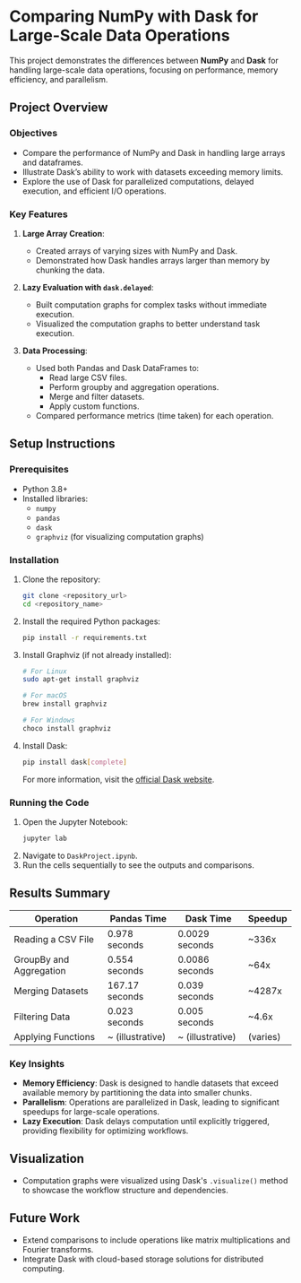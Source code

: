 # Comparing NumPy with Dask for Large-Scale Data Operations

This project demonstrates the differences between **NumPy** and **Dask** for handling large-scale data operations, focusing on performance, memory efficiency, and parallelism.

## Project Overview

### Objectives
- Compare the performance of NumPy and Dask in handling large arrays and dataframes.
- Illustrate Dask’s ability to work with datasets exceeding memory limits.
- Explore the use of Dask for parallelized computations, delayed execution, and efficient I/O operations.

### Key Features
1. **Large Array Creation**:
   - Created arrays of varying sizes with NumPy and Dask.
   - Demonstrated how Dask handles arrays larger than memory by chunking the data.

2. **Lazy Evaluation with `dask.delayed`**:
   - Built computation graphs for complex tasks without immediate execution.
   - Visualized the computation graphs to better understand task execution.

3. **Data Processing**:
   - Used both Pandas and Dask DataFrames to:
     - Read large CSV files.
     - Perform groupby and aggregation operations.
     - Merge and filter datasets.
     - Apply custom functions.
   - Compared performance metrics (time taken) for each operation.

## Setup Instructions

### Prerequisites
- Python 3.8+
- Installed libraries:
  - `numpy`
  - `pandas`
  - `dask`
  - `graphviz` (for visualizing computation graphs)

### Installation
1. Clone the repository:
   ```bash
   git clone <repository_url>
   cd <repository_name>
   ```
2. Install the required Python packages:
   ```bash
   pip install -r requirements.txt
   ```

3. Install Graphviz (if not already installed):
   ```bash
   # For Linux
   sudo apt-get install graphviz
   
   # For macOS
   brew install graphviz

   # For Windows
   choco install graphviz
   ```

4. Install Dask:
   ```bash
   pip install dask[complete]
   ```

   For more information, visit the [official Dask website](https://www.dask.org/).

### Running the Code
1. Open the Jupyter Notebook:
   ```bash
   jupyter lab
   ```
2. Navigate to `DaskProject.ipynb`.
3. Run the cells sequentially to see the outputs and comparisons.

## Results Summary

| **Operation**               | **Pandas Time**   | **Dask Time**     | **Speedup** |
|-----------------------------|-------------------|-------------------|-------------|
| Reading a CSV File          | 0.978 seconds    | 0.0029 seconds    | ~336x       |
| GroupBy and Aggregation     | 0.554 seconds    | 0.0086 seconds    | ~64x        |
| Merging Datasets            | 167.17 seconds   | 0.039 seconds     | ~4287x      |
| Filtering Data              | 0.023 seconds    | 0.005 seconds     | ~4.6x       |
| Applying Functions          | ~ (illustrative) | ~ (illustrative)  | (varies)    |

### Key Insights
- **Memory Efficiency**: Dask is designed to handle datasets that exceed available memory by partitioning the data into smaller chunks.
- **Parallelism**: Operations are parallelized in Dask, leading to significant speedups for large-scale operations.
- **Lazy Execution**: Dask delays computation until explicitly triggered, providing flexibility for optimizing workflows.

## Visualization
- Computation graphs were visualized using Dask's `.visualize()` method to showcase the workflow structure and dependencies.

## Future Work
- Extend comparisons to include operations like matrix multiplications and Fourier transforms.
- Integrate Dask with cloud-based storage solutions for distributed computing.



